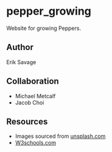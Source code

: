 # pepper_growing
Website for growing Peppers.

## Author
Erik Savage

## Collaboration
- Michael  Metcalf
- Jacob Choi

## Resources
- Images sourced from [unsplash.com](https://unsplash.com/)
- [W3schools.com](www.w3schools.com)
